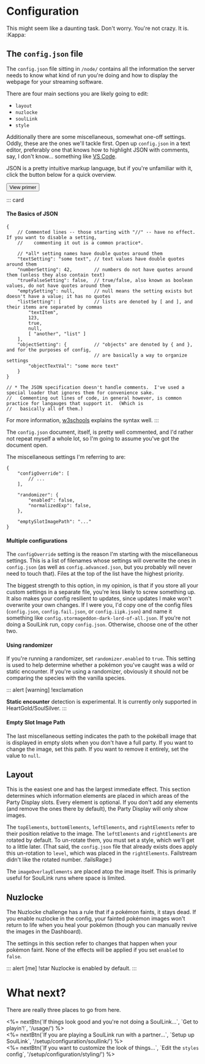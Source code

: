 Configuration
=============

This might seem like a daunting task.  Don't worry.  You're not crazy.  It is.  :Kappa:

The `config.json` file
----------------------

The `config.json` file <span class="text-muted">sitting in `/node/`</span> contains all the information the server needs to know what kind of run you're doing and how to display the webpage for your streaming software.

There are four main sections you are likely going to edit:

*   `layout`
*   `nuzlocke`
*   `soulLink`
*   `style`

Additionally there are some miscellaneous, somewhat one-off settings.  Oddly, these are the ones we'll tackle first.  Open up `config.json` in a text editor, preferably one that knows how to highlight JSON with comments, say, I don't know... something like [VS Code](http://code.visualstudio.com).

JSON is a pretty intuitive markup language, but if you're unfamiliar with it, click the button below for a quick overview.

<button class="btn btn-outline-me" data-toggle="collapse" data-target="#json-primer">View primer</button>
<div class="collapse" id="json-primer" markdown="1">

::: card
#### The Basics of JSON ####

```jsonc
{
    // Commented lines -- those starting with "//" -- have no effect.  If you want to disable a setting, 
    //    commenting it out is a common practice*.

    // *all* setting names have double quotes around them
    "textSetting": "some text", // text values have double quotes around them
    "numberSetting": 42,        // numbers do not have quotes around them (unless they also contain text)
    "trueFalseSetting": false,  // true/false, also known as boolean values, do not have quotes around them
    "emptySetting": null,       // null means the setting exists but doesn't have a value; it has no quotes
    "listSetting": [            // lists are denoted by [ and ], and their items are separated by commas
        "textItem",
        123,
        true,
        null,
        [ "another", "list" ]
    ],
    "objectSetting": {          // "objects" are denoted by { and }, and for the purposes of config, 
                                // are basically a way to organize settings
        "objectTextVal": "some more text"
    }
}

// * The JSON specification doesn't handle comments.  I've used a special loader that ignores them for convenience sake.
//   Commenting out lines of code, in general however, is common practice for langauges that support it.  (Which is 
//   basically all of them.)
```

For more information, [w3schools](https://www.w3schools.com/js/js_json_syntax.asp) explains the syntax well.
:::
</div>

The `config.json` document, itself, is pretty well commented, and I'd rather not repeat myself a whole lot, so I'm going to assume you've got the document open.

The miscellaneous settings I'm referring to are:

```jsonc
{
    "configOverride": [
        // ...
    ],

    "randomizer": {
        "enabled": false,
        "normalizedExp": false,
    },

    "emptySlotImagePath": "..."
}
```

#### Multiple configurations ####

The `configOverride` setting is the reason I'm starting with the miscellaneous settings.  This is a list of filenames whose settings will overwrite the ones in `config.json` (as well as `config.advanced.json`, but you probably will never need to touch that).  Files at the top of the list have the highest priority.

The biggest strength to this option, in my opinion, is that if you store all your custom settings in a separate file, you're less likely to screw something up.  It also makes your config resilient to updates, since updates I make won't overwrite your own changes.  If I were you, I'd copy one of the config files (`config.json`, `config.fail.json`, or `config.iipk.json`) and name it something like `config.stormageddon-dark-lord-of-all.json`.  If you're not doing a SoulLink run, copy `config.json`.  Otherwise, choose one of the other two.

#### Using randomizer ####

If you're running a randomizer, set `randomizer.enabled` to `true`.  This setting is used to help determine whether a pokémon you've caught was a wild or static encounter.  If you're using a randomizer, obviously it should not be comparing the species with the vanilla species.

::: alert [warning] !exclamation

**Static encounter** detection is experimental.  It is currently only supported in HeartGold/SoulSilver.
:::


#### Empty Slot Image Path ####

The last miscellaneous setting indicates the path to the pokéball image that is displayed in empty slots when you don't have a full party.  If you want to change the image, set this path.  If you want to remove it entirely, set the value to `null`.

Layout
------

This is the easiest one and has the largest immediate effect.  This section determines which information elements are placed in which areas of the Party Display slots.  Every element is optional.  If you don't add any elements (and remove the ones there by default), the Party Display will only show images.

The `topElements`, `bottomElements`, `leftElements`, and `rightElements` refer to their position relative to the image.  The `leftElements` and `rightElements` are rotated by default.  To un-rotate them, you must set a style, which we'll get to a little later.  (That said, the `config.json` file that already exists does apply this un-rotation to `level`, which was placed in the `rightElements`.  Failstream didn't like the rotated number.  :failsRage:)

The `imageOverlayElements` are placed atop the image itself.  This is primarily useful for SoulLink runs where space is limited.

Nuzlocke <a id="nuzlocke-config">&nbsp;</a>
--------

The Nuzlocke challenge has a rule that if a pokémon faints, it stays dead.  If you enable nuzlocke in the config, your fainted pokémon images won't return to life when you heal your pokémon (though you can manually revive the images in the Dashboard).

The settings in this section refer to changes that happen when your pokémon faint.  None of the effects will be applied if you set `enabled` to `false`.

::: alert [me] !star
Nuzlocke is enabled by default.
:::

What next?
==========

There are really three places to go from here.

<div data-nb><%= nextBtn(`If things look good and you're not doing a SoulLink...`, `Get to playin'!`, '/usage/') %></div>
<div data-nb><%= nextBtn(`If you are playing a SoulLink run with a partner...`, `Setup up SoulLink`, '/setup/configuration/soullink/') %></div>
<div data-nb><%= nextBtn(`If you want to customize the look of things...`, `Edit the <code class="text-white">styles</code> config`, '/setup/configuration/styling/') %></div>